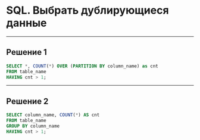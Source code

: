 # SQL. Выбрать дублирующиеся данные

---

## Решение 1

```sql
SELECT *, COUNT(*) OVER (PARTITION BY column_name) as cnt
FROM table_name
HAVING cnt > 1;
```

---

## Решение 2

```sql
SELECT column_name, COUNT(*) AS cnt
FROM table_name
GROUP BY column_name
HAVING cnt > 1;
```
